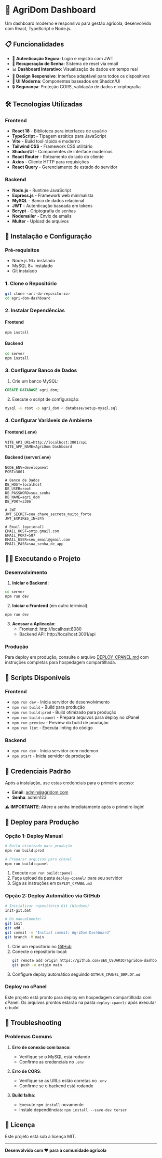 # 🌱 AgriDom Dashboard

Um dashboard moderno e responsivo para gestão agrícola, desenvolvido com React, TypeScript e Node.js.

## 📋 Funcionalidades

- 🔐 **Autenticação Segura**: Login e registro com JWT
- 🔄 **Recuperação de Senha**: Sistema de reset via email
- 📊 **Dashboard Interativo**: Visualização de dados em tempo real
- 📱 **Design Responsivo**: Interface adaptável para todos os dispositivos
- 🎨 **UI Moderna**: Componentes baseados em Shadcn/UI
- 🔒 **Segurança**: Proteção CORS, validação de dados e criptografia

## 🛠️ Tecnologias Utilizadas

### Frontend
- **React 18** - Biblioteca para interfaces de usuário
- **TypeScript** - Tipagem estática para JavaScript
- **Vite** - Build tool rápido e moderno
- **Tailwind CSS** - Framework CSS utilitário
- **Shadcn/UI** - Componentes de interface modernos
- **React Router** - Roteamento do lado do cliente
- **Axios** - Cliente HTTP para requisições
- **React Query** - Gerenciamento de estado do servidor

### Backend
- **Node.js** - Runtime JavaScript
- **Express.js** - Framework web minimalista
- **MySQL** - Banco de dados relacional
- **JWT** - Autenticação baseada em tokens
- **Bcrypt** - Criptografia de senhas
- **Nodemailer** - Envio de emails
- **Multer** - Upload de arquivos

## 🚀 Instalação e Configuração

### Pré-requisitos
- Node.js 16+ instalado
- MySQL 8+ instalado
- Git instalado

### 1. Clone o Repositório
```bash
git clone <url-do-repositorio>
cd agri-dom-dashboard
```

### 2. Instalar Dependências

#### Frontend
```bash
npm install
```

#### Backend
```bash
cd server
npm install
```

### 3. Configurar Banco de Dados

1. Crie um banco MySQL:
```sql
CREATE DATABASE agri_dom;
```

2. Execute o script de configuração:
```bash
mysql -u root -p agri_dom < database/setup-mysql.sql
```

### 4. Configurar Variáveis de Ambiente

#### Frontend (.env)
```env
VITE_API_URL=http://localhost:3001/api
VITE_APP_NAME=AgriDom Dashboard
```

#### Backend (server/.env)
```env
NODE_ENV=development
PORT=3001

# Banco de Dados
DB_HOST=localhost
DB_USER=root
DB_PASSWORD=sua_senha
DB_NAME=agri_dom
DB_PORT=3306

# JWT
JWT_SECRET=sua_chave_secreta_muito_forte
JWT_EXPIRES_IN=24h

# Email (opcional)
EMAIL_HOST=smtp.gmail.com
EMAIL_PORT=587
EMAIL_USER=seu_email@gmail.com
EMAIL_PASS=sua_senha_de_app
```

## 🏃‍♂️ Executando o Projeto

### Desenvolvimento

1. **Iniciar o Backend**:
```bash
cd server
npm run dev
```

2. **Iniciar o Frontend** (em outro terminal):
```bash
npm run dev
```

3. **Acessar a Aplicação**:
   - Frontend: http://localhost:8080
   - Backend API: http://localhost:3001/api

### Produção

Para deploy em produção, consulte o arquivo [DEPLOY_CPANEL.md](./DEPLOY_CPANEL.md) com instruções completas para hospedagem compartilhada.

## 📝 Scripts Disponíveis

### Frontend
- `npm run dev` - Inicia servidor de desenvolvimento
- `npm run build` - Build para produção
- `npm run build:prod` - Build otimizado para produção
- `npm run build:cpanel` - Prepara arquivos para deploy no cPanel
- `npm run preview` - Preview do build de produção
- `npm run lint` - Executa linting do código

### Backend
- `npm run dev` - Inicia servidor com nodemon
- `npm start` - Inicia servidor de produção

## 🔐 Credenciais Padrão

Após a instalação, use estas credenciais para o primeiro acesso:

- **Email**: admin@agridom.com
- **Senha**: admin123

⚠️ **IMPORTANTE**: Altere a senha imediatamente após o primeiro login!

## 🚀 Deploy para Produção

### Opção 1: Deploy Manual

```bash
# Build otimizado para produção
npm run build:prod

# Preparar arquivos para cPanel
npm run build:cpanel
```

1. Execute `npm run build:cpanel`
2. Faça upload da pasta `deploy-cpanel/` para seu servidor
3. Siga as instruções em `DEPLOY_CPANEL.md`

### Opção 2: Deploy Automático via GitHub

```bash
# Inicializar repositório Git (Windows)
init-git.bat

# Ou manualmente:
git init
git add .
git commit -m "Initial commit: AgriDom Dashboard"
git branch -M main
```

1. Crie um repositório no [GitHub](https://github.com/new)
2. Conecte o repositório local:
   ```bash
   git remote add origin https://github.com/SEU_USUARIO/agridom-dashboard.git
   git push -u origin main
   ```
3. Configure deploy automático seguindo `GITHUB_CPANEL_DEPLOY.md`

### Deploy no cPanel

Este projeto está pronto para deploy em hospedagem compartilhada com cPanel. Os arquivos prontos estarão na pasta `deploy-cpanel/` após executar o build.

## 🐛 Troubleshooting

### Problemas Comuns

1. **Erro de conexão com banco**:
   - Verifique se o MySQL está rodando
   - Confirme as credenciais no `.env`

2. **Erro de CORS**:
   - Verifique se as URLs estão corretas no `.env`
   - Confirme se o backend está rodando

3. **Build falha**:
   - Execute `npm install` novamente
   - Instale dependências: `npm install --save-dev terser`

## 📄 Licença

Este projeto está sob a licença MIT.

---

**Desenvolvido com ❤️ para a comunidade agrícola**
